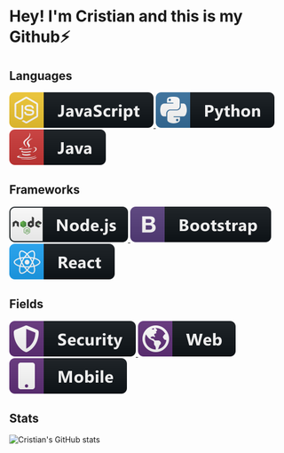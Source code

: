 # Hey! I'm Cristian and this is my Github⚡
## Languages
<p align="left">
   <a href="#">
    <img src="https://github.com/MikeCodesDotNET/ColoredBadges/blob/master/svg/dev/languages/js.svg" alt="example badge" style="vertical-align:top margin:6px 4px">
    <img src="https://github.com/MikeCodesDotNET/ColoredBadges/blob/master/svg/dev/languages/python.svg" alt="example badge" style="vertical-align:top margin:6px 4px">
    <img src="https://github.com/MikeCodesDotNET/ColoredBadges/blob/master/svg/dev/languages/java.svg" alt="example badge" style="vertical-align:top margin:6px 4px">
  </a>  
</p>
<h2> Frameworks </h2>
<p align="left">
   <a href="#">
    <img src="https://github.com/MikeCodesDotNET/ColoredBadges/blob/master/svg/dev/frameworks/nodejs.svg" alt="example badge" style="vertical-align:top margin:6px 4px">
    <img src="https://github.com/MikeCodesDotNET/ColoredBadges/blob/master/svg/dev/frameworks/bootstrap.svg" alt="example badge" style="vertical-align:top margin:6px 4px">
    <img src="https://github.com/MikeCodesDotNET/ColoredBadges/blob/master/svg/dev/frameworks/react.svg" alt="example badge" style="vertical-align:top margin:6px 4px">
  </a>  
</p>
<h2> Fields </h2>
<p align="left">
   <a href="#">
    <img src="https://github.com/MikeCodesDotNET/ColoredBadges/blob/master/svg/dev/misc/security.svg" alt="example badge" style="vertical-align:top margin:6px 4px">
    <img src="https://github.com/MikeCodesDotNET/ColoredBadges/blob/master/svg/dev/misc/web.svg" alt="example badge" style="vertical-align:top margin:6px 4px">
    <img src="https://github.com/MikeCodesDotNET/ColoredBadges/blob/master/svg/dev/misc/mobile.svg" alt="example badge" style="vertical-align:top margin:6px 4px">
  </a>  
</p>
<h2> Stats </h2>

![Cristian's GitHub stats](https://github-readme-stats-git-masterrstaa-rickstaa.vercel.app/api?username=deep-know&&show_icons=true&theme=radical)

<!--
**deep-know/deep-know** is a ✨ _special_ ✨ repository because its `README.md` (this file) appears on your GitHub profile.

Here are some ideas to get you started:

- 🔭 I’m currently working on ...
- 🌱 I’m currently learning ...
- 👯 I’m looking to collaborate on ...
- 🤔 I’m looking for help with ...
- 💬 Ask me about ...
- 📫 How to reach me: ...
- 😄 Pronouns: ...
- ⚡ Fun fact: ...
-->

